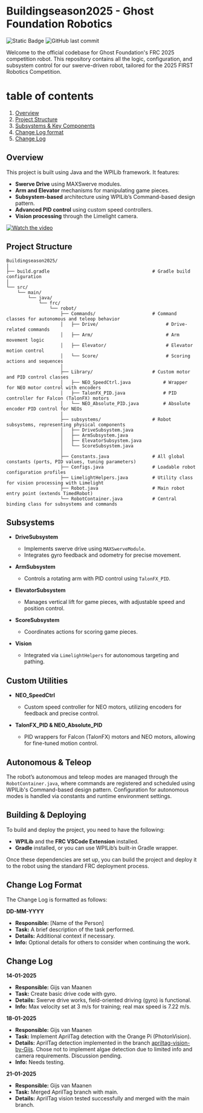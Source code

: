 # Buildingseason2025 - Ghost Foundation Robotics
![Static Badge](https://img.shields.io/badge/FIRST%20Robotics%20Competition%20-%20%23105D95?style=for-the-badge&logo=first&logoColor=white&logoSize=auto&labelColor=%23105D95)
![GitHub last commit](https://img.shields.io/github/last-commit/GhostFoundation/Buildingseason2025%2FComp-new-end-effector?style=for-the-badge)

Welcome to the official codebase for Ghost Foundation's FRC 2025 competition robot. This repository contains all the logic, configuration, and subsystem control for our swerve-driven robot, tailored for the 2025 FIRST Robotics Competition.

# table of contents
1. [Overview](#overview)
2. [Project Structure](#project-structure)
3. [Subsystems & Key Components](#subsystems)
5. [Change Log format](#change-log-format)
6. [Change Log](#change-log)

## Overview

This project is built using Java and the WPILib framework. It features:
- **Swerve Drive** using MAXSwerve modules.
- **Arm and Elevator** mechanisms for manipulating game pieces.
- **Subsystem-based** architecture using WPILib’s Command-based design pattern.
- **Advanced PID control** using custom speed controllers.
- **Vision processing** through the Limelight camera.

[![Watch the video](https://img.youtube.com/vi/tZvk1nJOGS0/0.jpg)](https://www.youtube.com/watch?v=tZvk1nJOGS0)

## Project Structure
```
Buildingseason2025/
│
├── build.gradle                                      # Gradle build configuration
│
└── src/
    └── main/
        └── java/
            └── frc/
                └── robot/
                    ├── Commands/                     # Command classes for autonomous and teleop behavior
                    │   ├── Drive/                         # Drive-related commands
                    │   ├── Arm/                           # Arm movement logic
                    │   ├── Elevator/                      # Elevator motion control
                    │   └── Score/                         # Scoring actions and sequences
                    │
                    ├── Library/                      # Custom motor and PID control classes
                    │   ├── NEO_SpeedCtrl.java            # Wrapper for NEO motor control with encoders
                    │   ├── TalonFX_PID.java              # PID controller for Falcon (TalonFX) motors
                    │   └── NEO_Absolute_PID.java         # Absolute encoder PID control for NEOs
                    │
                    ├── subsystems/                   # Robot subsystems, representing physical components
                    │   ├── DriveSubsystem.java
                    │   ├── ArmSubsystem.java
                    │   ├── ElevatorSubsystem.java
                    │   └── ScoreSubsystem.java
                    │
                    ├── Constants.java                # All global constants (ports, PID values, tuning parameters)
                    ├── Configs.java                  # Loadable robot configuration profiles
                    ├── LimelightHelpers.java         # Utility class for vision processing with Limelight
                    ├── Robot.java                    # Main robot entry point (extends TimedRobot)
                    └── RobotContainer.java           # Central binding class for subsystems and commands
```

## Subsystems

- **DriveSubsystem**
  - Implements swerve drive using `MAXSwerveModule`.
  - Integrates gyro feedback and odometry for precise movement.
  
- **ArmSubsystem**
  - Controls a rotating arm with PID control using `TalonFX_PID`.
  
- **ElevatorSubsystem**
  - Manages vertical lift for game pieces, with adjustable speed and position control.

- **ScoreSubsystem**
  - Coordinates actions for scoring game pieces.

- **Vision**
  - Integrated via `LimelightHelpers` for autonomous targeting and pathing.

## Custom Utilities

- **NEO_SpeedCtrl**
  - Custom speed controller for NEO motors, utilizing encoders for feedback and precise control.

- **TalonFX_PID & NEO_Absolute_PID**
  - PID wrappers for Falcon (TalonFX) motors and NEO motors, allowing for fine-tuned motion control.

## Autonomous & Teleop

The robot’s autonomous and teleop modes are managed through the `RobotContainer.java`, where commands are registered and scheduled using WPILib's Command-based design pattern. Configuration for autonomous modes is handled via constants and runtime environment settings.

## Building & Deploying

To build and deploy the project, you need to have the following:

- **WPILib** and the **FRC VSCode Extension** installed.
- **Gradle** installed, or you can use WPILib’s built-in Gradle wrapper.

Once these dependencies are set up, you can build the project and deploy it to the robot using the standard FRC deployment process.

## Change Log Format

The Change Log is formatted as follows:

**DD-MM-YYYY**

- **Responsible:** [Name of the Person]
- **Task:** A brief description of the task performed.
- **Details:** Additional context if necessary.
- **Info:** Optional details for others to consider when continuing the work.

## Change Log

**14-01-2025**

- **Responsible:** Gijs van Maanen
- **Task:** Create basic drive code with gyro.
- **Details:** Swerve drive works, field-oriented driving (gyro) is functional.
- **Info:** Max velocity set at 3 m/s for training; real max speed is 7.22 m/s.

**18-01-2025**

- **Responsible:** Gijs van Maanen
- **Task:** Implement AprilTag detection with the Orange Pi (PhotonVision).
- **Details:** AprilTag detection implemented in the branch [apriltag-vision-by-Gijs](https://github.com/GhostFoundation/Buildingseason2025/tree/apriltag-vision-by-Gijs). Chose not to implement algae detection due to limited info and camera requirements. Discussion pending.
- **Info:** Needs testing.

**21-01-2025**

- **Responsible:** Gijs van Maanen
- **Task:** Merged AprilTag branch with main.
- **Details:** AprilTag vision tested successfully and merged with the main branch.
